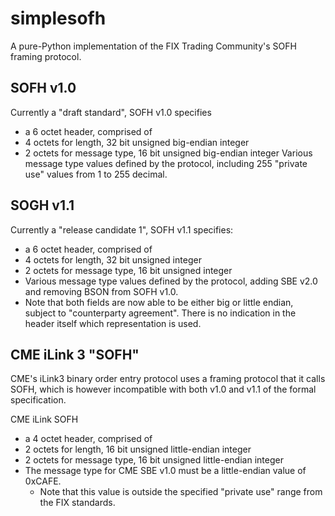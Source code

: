 # simplesofh
A pure-Python implementation of the FIX Trading Community's SOFH
framing protocol.

## SOFH v1.0
Currently a "draft standard", SOFH v1.0 specifies
- a 6 octet header, comprised of
- 4 octets for length, 32 bit unsigned big-endian integer
- 2 octets for message type, 16 bit unsigned big-endian integer
  Various message type values defined by the protocol, including 255
  "private use" values from 1 to 255 decimal.

## SOGH v1.1
Currently a "release candidate 1", SOFH v1.1 specifies:
- a 6 octet header, comprised of
- 4 octets for length, 32 bit unsigned integer
- 2 octets for message type, 16 bit unsigned integer
- Various message type values defined by the protocol, adding SBE v2.0
  and removing BSON from SOFH v1.0.
- Note that both fields are now able to be either big or little
  endian, subject to "counterparty agreement".  There is no indication
  in the header itself which representation is used.

## CME iLink 3 "SOFH"
CME's iLink3 binary order entry protocol uses a framing protocol that
it calls SOFH, which is however incompatible with both v1.0 and v1.1
of the formal specification.

CME iLink SOFH
- a 4 octet header, comprised of
- 2 octets for length, 16 bit unsigned little-endian integer
- 2 octets for message type, 16 bit unsigned little-endian integer
- The message type for CME SBE v1.0 must be a little-endian value of
  0xCAFE.
  - Note that this value is outside the specified "private use" range
    from the FIX standards.

